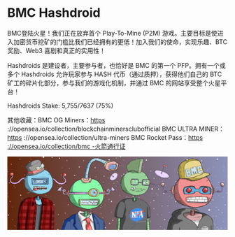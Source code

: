 # BMC Hashdroid

BMC登陆火星！我们正在放弃首个 Play-To-Mine (P2M) 游戏。主要目标是使进入加密货币挖矿的门槛比我们已经拥有的更低！加入我们的使命，实现乐趣、BTC 奖励、Web3 喜剧和真正的实用性！

Hashdroids 是建设者，主要参与者，也恰好是 BMC 的第一个 PFP。拥有一个或多个 Hashdroids 允许玩家参与 HASH 代币（通过质押），获得他们自己的 BTC 矿工的碎片化部分，参与我们的游戏化机制，并通过 BMC 的网站享受整个火星平台！

Hashdroids Stake: 5,755/7637 (75%)

其他收藏：BMC OG Miners：[https](https://opensea.io/collection/blockchainminersclubofficial) ://opensea.io/collection/blockchainminersclubofficial BMC ULTRA MINER：[https](https://opensea.io/collection/ultra-miners) ://opensea.io/collection/ultra-miners BMC Rocket Pass：[https ://opensea.io/collection/bmc -火箭通行证](https://opensea.io/collection/bmc-rocket-pass)

![unnamed](unnamed.png)
